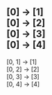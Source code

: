 [0] -> [1]  
[0] -> [2]  
[0] -> [3]  
[0] -> [4]  
---
[0, 1] -> [1]  
[0, 2] -> [2]  
[0, 3] -> [3]  
[0, 4] -> [4]  
